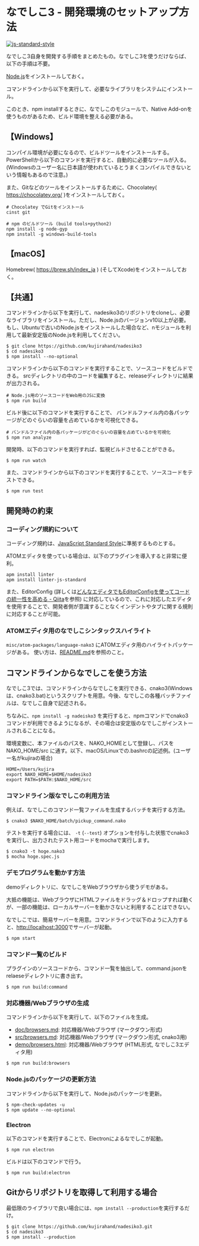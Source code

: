 ﻿# なでしこ3 - 開発環境のセットアップ方法

[![js-standard-style](https://cdn.rawgit.com/feross/standard/master/badge.svg)](http://standardjs.com)

なでしこ3自身を開発する手順をまとめたもの。なでしこ3を使うだけならば、以下の手順は不要。

[Node.js](https://nodejs.org/ja/)をインストールしておく。

コマンドラインから以下を実行して、必要なライブラリをシステムにインストール。

このとき、npm installするときに、なでしこのモジュールで、Native Add-onを使うものがあるため、ビルド環境を整える必要がある。

## 【Windows】

コンパイル環境が必要になるので、ビルドツールをインストールする。PowerShellから以下のコマンドを実行すると、自動的に必要なツールが入る。(Windowsのユーザー名に日本語が使われているとうまくコンパイルできないという情報もあるので注意。)

また、Gitなどのツールをインストールするために、Chocolatey( https://chocolatey.org/ )をインストールしておく。

```
# Chocolatey でGitをインストール
cinst git

# npm のビルドツール (build tools+python2)
npm install -g node-gyp
npm install -g windows-build-tools
```

## 【macOS】

Homebrew( https://brew.sh/index_ja ) (そしてXcode)をインストールしておく。

## 【共通】

コマンドラインから以下を実行して、nadesiko3のリポジトリをcloneし、必要なライブラリをインストール。ただし、Node.jsのバージョンv10以上が必要。もし、Ubuntuで古いのNode.jsをインストールした場合など、nモジュールを利用して最新安定版のNode.jsを利用してください。


```
$ git clone https://github.com/kujirahand/nadesiko3
$ cd nadesiko3
$ npm install --no-optional
```

コマンドラインから以下のコマンドを実行することで、ソースコードをビルドできる。
srcディレクトリの中のコードを編集すると、releaseディレクトリに結果が出力される。

```
# Node.js用のソースコードをWeb用のJSに変換
$ npm run build
```

ビルド後に以下のコマンドを実行することで、 バンドルファイル内の各パッケージがどのぐらいの容量を占めているかを可視化できる。

```
# バンドルファイル内の各パッケージがどのぐらいの容量を占めているかを可視化
$ npm run analyze
```

開発時、以下のコマンドを実行すれば、監視ビルドさせることができる。

```
$ npm run watch
```


また、コマンドラインから以下のコマンドを実行することで、ソースコードをテストできる。

```
$ npm run test
```

## 開発時の約束

### コーディング規約について

コーディング規約は、[JavaScript Standard Style](https://standardjs.com/)に準拠するものとする。

ATOMエディタを使っている場合は、以下のプラグインを導入すると非常に便利。

```
apm install linter
apm install linter-js-standard
```

また、EditorConfig (詳しくは[どんなエディタでもEditorConfigを使ってコードの統一性を高める - Qiita](http://qiita.com/naru0504/items/82f09881abaf3f4dc171)を参照) に対応しているので、これに対応したエディタを使用することで、開発者側が意識することなくインデントやタブに関する規則に対応することが可能。

### ATOMエディタ用のなでしこシンタックスハイライト

``misc/atom-packages/language-nako3`` にATOMエディタ用のハイライトパッケージがある。
使い方は、[README.md](misc/atom-packages/language-nako3/README.md)を参照のこと。

## コマンドラインからなでしこを使う方法

なでしこ3では、コマンドラインからなでしこを実行できる、cnako3(Windowsは、cnako3.bat)というスクリプトを用意。今後、なでしこの各種バッチファイルは、なでしこ自身で記述される。

ちなみに、``npm install -g nadeisko3`` を実行すると、npmコマンドでcnako3コマンドが利用できるようになるが、その場合は安定版のなでしこがインストールされることになる。

環境変数に、本ファイルのパスを、NAKO_HOMEとして登録し、パスを NAKO_HOME/src に通す。以下、macOS/Linuxでの.bashrcの記述例。(ユーザー名がkujiraの場合)

```
HOME=/Users/kujira
export NAKO_HOME=$HOME/nadesiko3
export PATH=$PATH:$NAKO_HOME/src
```

### コマンドライン版なでしこの利用方法

例えば、なでしこのコマンド一覧ファイルを生成するバッチを実行する方法。

```
$ cnako3 $NAKO_HOME/batch/pickup_command.nako
```

テストを実行する場合には、 `-t` (`--test`) オプションを付与した状態でcnako3を実行し、出力されたテスト用コードをmochaで実行します。

```
$ cnako3 -t hoge.nako3
$ mocha hoge.spec.js
```

### デモプログラムを動かす方法

demoディレクトリに、なでしこをWebブラウザから使うデモがある。

大抵の機能は、WebブラウザにHTMLファイルをドラッグ＆ドロップすれば動くが、一部の機能は、ローカルサーバーを動かさないと利用することはできない。

なでしこでは、簡易サーバーを用意。コマンドラインで以下のように入力すると、[http://localhost:3000](http://localhost:3000)でサーバーが起動。

```
$ npm start
```

### コマンド一覧のビルド

プラグインのソースコードから、コマンド一覧を抽出して、command.jsonをrelaeseディレクトリに書き出す。

```
$ npm run build:command
```
### 対応機器/Webブラウザの生成

コマンドラインから以下を実行して、以下のファイルを生成。
* [doc/browsers.md](doc/browsers.md): 対応機器/Webブラウザ (マークダウン形式)
* [src/browsers.md](src/browsers.md): 対応機器/Webブラウザ (マークダウン形式, cnako3用)
* [demo/browsers.html](demo/browsers.html): 対応機器/Webブラウザ (HTML形式, なでしこ3エディタ用)

```
$ npm run build:browsers
```

### Node.jsのパッケージの更新方法

コマンドラインから以下を実行して、Node.jsのパッケージを更新。

```
$ npm-check-updates -u
$ npm update --no-optional
```

### Electron

以下のコマンドを実行することで、Electronによるなでしこが起動。

```
$ npm run electron
```

ビルドは以下のコマンドで行う。

```
$ npm run build:electron
```

## Gitからリポジトリを取得して利用する場合

最低限のライブラリで良い場合には、``npm install --production``を実行するだけ。

```
$ git clone https://github.com/kujirahand/nadesiko3.git
$ cd nadesiko3
$ npm install --production
```
